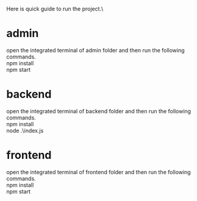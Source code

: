 Here is quick guide to run the project.\
# admin
open the integrated terminal of admin folder and then run the following commands.\
npm install\
npm start
# backend
open the integrated terminal of backend folder and then run the following commands.\
npm install\
node .\index.js
# frontend
open the integrated terminal of frontend folder and then run the following commands.\
npm install\
npm start
